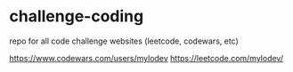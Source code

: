 # challenge-coding
repo for all code challenge websites (leetcode, codewars, etc)

https://www.codewars.com/users/mylodev
https://leetcode.com/mylodev/
